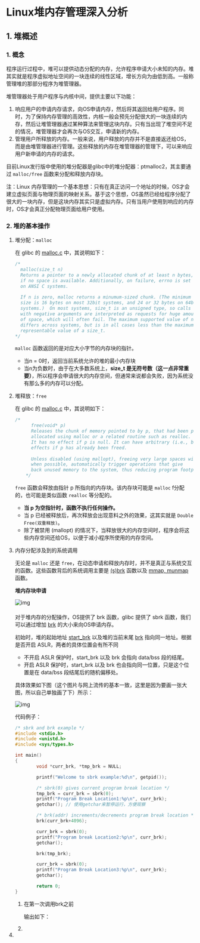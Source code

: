 # 

# 

# Linux堆内存管理深入分析

## 1. 堆概述

### 1. 概念

程序运行过程中，堆可以提供动态分配的内存，允许程序申请大小未知的内存。堆其实就是程序虚拟地址空间的一块连续的线性区域，增长方向为由低到高。一般称管理堆的那部分程序为堆管理器。

堆管理器处于用户程序与内核中间，提供主要以下功能：

1. 响应用户的申请内存请求，向OS申请内存，然后将其返回给用户程序。同时，为了保持内存管理的高效性，内核一般会预先分配很大的一块连续的内存，然后让堆管理器通过某种算法来管理这块内存。只有当出现了堆空间不足的情况，堆管理器才会再次与OS交互，申请新的内存。
2. 管理用户所释放的内存。一般来说，用户释放的内存并不是直接返还给OS，而是由堆管理器进行管理。这些释放的内存在堆管理器的管理下，可以来响应用户新申请的内存的请求。

目前Linux发行版中使用的堆分配器是glibc中的堆分配器：ptmalloc2，其主要通过 `malloc/free` 函数来分配和释放内存块。

注：Linux 内存管理的一个基本思想：只有在真正访问一个地址的时候，OS才会建立虚拟页面与物理页面的映射关系。基于这个思想，OS虽然已经给程序分配了很大的一块内存，但是这块内存其实只是虚拟内存。只有当用户使用到响应的内存时，OS才会真正分配物理页面给用户使用。

### 2. 堆的基本操作

1. 堆分配：`malloc`

   在 glibc 的 [malloc.c](https://github.com/iromise/glibc/blob/master/malloc/malloc.c#L448) 中，其说明如下：

   ```c
   /*
     malloc(size_t n)
     Returns a pointer to a newly allocated chunk of at least n bytes, or null
     if no space is available. Additionally, on failure, errno is set to ENOMEM 
     on ANSI C systems.
     
     If n is zero, malloc returns a minumum-sized chunk. (The minimum
     size is 16 bytes on most 32bit systems, and 24 or 32 bytes on 64bit
     systems.)  On most systems, size_t is an unsigned type, so calls
     with negative arguments are interpreted as requests for huge amounts
     of space, which will often fail. The maximum supported value of n
     differs across systems, but is in all cases less than the maximum
     representable value of a size_t.
   */
   ```

   `malloc` 函数返回的是对应大小字节的内存块的指针。

   - 当n = 0时，返回当前系统允许的堆的最小内存块
   - 当n为负数时，由于在大多数系统上，**size_t 是无符号数（这一点非常重要）**，所以程序会申请很大的内存空间，但通常来说都会失败，因为系统没有那么多的内存可以分配。

2. 堆释放：`free`

   在 glibc 的 [malloc.c](https://github.com/iromise/glibc/blob/master/malloc/malloc.c#L448) 中，其说明如下：

   ```c
   /*
         free(void* p)
         Releases the chunk of memory pointed to by p, that had been previously
         allocated using malloc or a related routine such as realloc.
         It has no effect if p is null. It can have arbitrary (i.e., bad!)
         effects if p has already been freed.
         
         Unless disabled (using mallopt), freeing very large spaces will
         when possible, automatically trigger operations that give
         back unused memory to the system, thus reducing program footprint.
       */
   ```

   `free` 函数会释放由指针 p 所指向的内存块。该内存块可能是 `malloc` f分配的，也可能是类似函数 `realloc` 等分配的。

   - **当 p 为空指针时，函数不执行任何操作。**
   - 当 p 已经被释放后，再次释放会出现意料之外的效果，这其实就是 `Double Free(双重释放)`。
   - 除了被禁用 (mallopt) 的情况下，当释放很大的内存空间时，程序会将这些内存空间还给OS，以便于减小程序所使用的内存空间。

3. 内存分配涉及到的系统调用

   无论是 `malloc` 还是 `free`，在动态申请和释放内存时，并不是真正与系统交互的函数。这些函数背后的系统调用主要是 [(s)brk](https://man7.org/linux/man-pages/man2/sbrk.2.html) 函数以及 [mmap, munmap](https://man7.org/linux/man-pages/man2/mmap.2.html) 函数。

   **堆内存块申请**

   ![img](https://cdn.jsdelivr.net/gh/AlexsanderShaw/BlogImages@main/img/vuln/shebei20210809170445.png)

   #### 

   对于堆内存的分配操作，OS提供了 brk 函数，glibc 提供了 sbrk 函数，我们可以通过增加 [brk](https://en.wikipedia.org/wiki/Sbrk) 的大小来向OS申请内存。

   初始时，堆的起始地址 [start_brk](http://elixir.free-electrons.com/linux/v3.8/source/include/linux/mm_types.h#L365) 以及堆的当前末尾 [brk](http://elixir.free-electrons.com/linux/v3.8/source/include/linux/mm_types.h#L365) 指向同一地址。根据是否开启 ASLR，两者的具体位置会有所不同

   - 不开启 ASLR 保护时，start_brk 以及 brk 会指向 data/bss 段的结尾。
   - 开启 ASLR 保护时，start_brk 以及 brk 也会指向同一位置，只是这个位置是在 data/bss 段结尾后的随机偏移处。

   具体效果如下图（这个图片与网上流传的基本一致，这里是因为要画一张大图，所以自己单独画了下）所示：

   ![img](https://cdn.jsdelivr.net/gh/AlexsanderShaw/BlogImages@main/img/vuln/shebei20210809173409.png)

   代码例子：

   ```c
   /* sbrk and brk example */
   #include <stdio.h>
   #include <unistd.h>
   #include <sys/types.h>
   
   int main()
   {
           void *curr_brk, *tmp_brk = NULL;
   
           printf("Welcome to sbrk example:%d\n", getpid());
   
           /* sbrk(0) gives current program break location */
           tmp_brk = curr_brk = sbrk(0);
           printf("Program Break Location1:%p\n", curr_brk);
           getchar(); // 使用getchar来暂停运行，方便观察
   
           /* brk(addr) increments/decrements program break location */
           brk(curr_brk+4096);
   
           curr_brk = sbrk(0);
           printf("Program break Location2:%p\n", curr_brk);
           getchar();
   
           brk(tmp_brk);
   
           curr_brk = sbrk(0);
           printf("Program Break Location3:%p\n", curr_brk);
           getchar();
   
           return 0;
   }
   ```

   1. 在第一次调用brk之前

      输出如下：

      

   2. 

4. 





